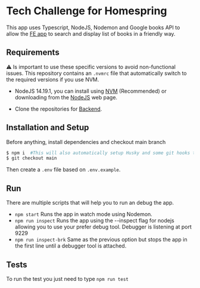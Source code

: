 # Tech Challenge for Homespring

This app uses Typescript, NodeJS, Nodemon and Google books API to allow
the [FE app](https://github.com/garusis/homespring-tech-challenge) to search and display list of books in a friendly
way.

## Requirements

:warning:  Is important to use these specific versions to avoid non-functional issues. This repository contains
an `.nvmrc` file that automatically switch to the required versions if you use NVM.

* NodeJS 14.19.1, you can install using [NVM](https://github.com/nvm-sh/nvm) (Recommended) or downloading from
  the [NodeJS](https://nodejs.org/en/download/) web page.

* Clone the repositories for [Backend](https://github.com/garusis/homespring-tech-challenge-be).

## Installation and Setup

Before anything, install dependencies and checkout main branch

```bash
$ npm i  #This will also automatically setup Husky and some git hooks to lint your staged changes in every commit.
$ git checkout main
```

Then create a `.env` file based on `.env.example`.

## Run

There are multiple scripts that will help you to run an debug the app.

* `npm start` Runs the app in watch mode using Nodemon.
* `npm run inspect` Runs the app using the --inspect flag for nodejs allowing you to use your prefer debug tool.
  Debugger is listening at port 9229
* `npm run inspect-brk` Same as the previous option but stops the app in the first line until a debugger tool is attached.

## Tests

To run the test you just need to type `npm run test`

